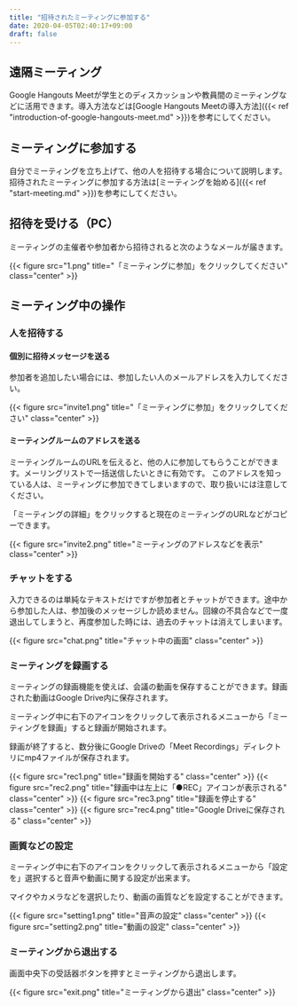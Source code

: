 ```yaml
---
title: "招待されたミーティングに参加する"
date: 2020-04-05T02:40:17+09:00
draft: false
---
```


## 遠隔ミーティング
Google Hangouts Meetが学生とのディスカッションや教員間のミーティングなどに活用できます。導入方法などは[Google Hangouts Meetの導入方法]({{< ref "introduction-of-google-hangouts-meet.md" >}})を参考にしてください。


## ミーティングに参加する
自分でミーティングを立ち上げて、他の人を招待する場合について説明します。
招待されたミーティングに参加する方法は[ミーティングを始める]({{< ref "start-meeting.md" >}})を参考にしてください。


## 招待を受ける（PC）
ミーティングの主催者や参加者から招待されると次のようなメールが届きます。

{{< figure src="1.png" title="「ミーティングに参加」をクリックしてください" class="center" >}}


## ミーティング中の操作
### 人を招待する
#### 個別に招待メッセージを送る
参加者を追加したい場合には、参加したい人のメールアドレスを入力してください。

{{< figure src="invite1.png" title="「ミーティングに参加」をクリックしてください" class="center" >}}


#### ミーティングルームのアドレスを送る
ミーティングルームのURLを伝えると、他の人に参加してもらうことができます。メーリングリストで一括送信したいときに有効です。
このアドレスを知っている人は、ミーティングに参加できてしまいますので、取り扱いには注意してください。

「ミーティングの詳細」をクリックすると現在のミーティングのURLなどがコピーできます。

{{< figure src="invite2.png" title="ミーティングのアドレスなどを表示" class="center" >}}


### チャットをする
入力できるのは単純なテキストだけですが参加者とチャットができます。途中から参加した人は、参加後のメッセージしか読めません。回線の不具合などで一度退出してしまうと、再度参加した時には、過去のチャットは消えてしまいます。


{{< figure src="chat.png" title="チャット中の画面" class="center" >}}


### ミーティングを録画する
ミーティングの録画機能を使えば、会議の動画を保存することができます。録画された動画はGoogle Drive内に保存されます。

ミーティング中に右下のアイコンをクリックして表示されるメニューから「ミーティングを録画」すると録画が開始されます。

録画が終了すると、数分後にGoogle Driveの「Meet Recordings」ディレクトリにmp4ファイルが保存されます。


{{< figure src="rec1.png" title="録画を開始する" class="center" >}}
{{< figure src="rec2.png" title="録画中は左上に「●REC」アイコンが表示される" class="center" >}}
{{< figure src="rec3.png" title="録画を停止する" class="center" >}}
{{< figure src="rec4.png" title="Google Driveに保存される" class="center" >}}


### 画質などの設定
ミーティング中に右下のアイコンをクリックして表示されるメニューから「設定を」選択すると音声や動画に関する設定が出来ます。

マイクやカメラなどを選択したり、動画の画質などを設定することができます。


{{< figure src="setting1.png" title="音声の設定" class="center" >}}
{{< figure src="setting2.png" title="動画の設定" class="center" >}}


### ミーティングから退出する
画面中央下の受話器ボタンを押すとミーティングから退出します。

{{< figure src="exit.png" title="ミーティングから退出" class="center" >}}


